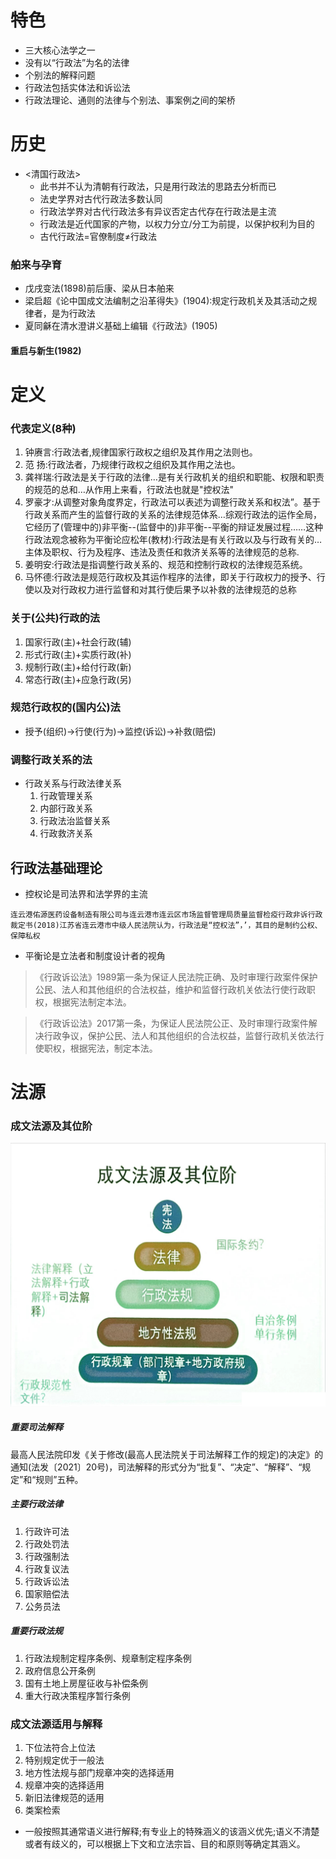 # 特色

- 三大核心法学之一
- 没有以“行政法”为名的法律
- 个别法的解释问题
- 行政法包括实体法和诉讼法
- 行政法理论、通则的法律与个别法、事案例之间的架桥

# 历史

- <清国行政法>
  - 此书并不认为清朝有行政法，只是用行政法的思路去分析而已
  - 法史学界对古代行政法多数认同
  - 行政法学界对古代行政法多有异议否定古代存在行政法是主流
  - 行政法是近代国家的产物，以权力分立/分工为前提，以保护权利为目的
  - 古代行政法=官僚制度≠行政法

### 舶来与孕育

- 戊戌变法(1898)前后康、梁从日本舶来
- 梁启超《论中国成文法编制之沿革得失》(1904):规定行政机关及其活动之规律者，是为行政法
- 夏同龢在清水澄讲义基础上编辑《行政法》(1905)

#### 重启与新生(1982)

# 定义

### 代表定义(8种)

1. 钟赓言:行政法者,规律国家行政权之组织及其作用之法则也。
2. 范 扬:行政法者，乃规律行政权之组织及其作用之法也。
3. 龚祥瑞:行政法是关于行政的法律…是有关行政机关的组织和职能、权限和职责的规范的总和…从作用上来看，行政法也就是"控权法"
4. 罗豪才:从调整对象角度界定，行政法可以表述为调整行政关系和权法”。基于行政关系而产生的监督行政的关系的法律规范体系…综观行政法的运作全局，它经历了(管理中的)非平衡--(监督中的)非平衡--平衡的辩证发展过程……这种行政法观念被称为平衡论应松年(教材):行政法是有关行政以及与行政有关的…主体及职权、行为及程序、违法及责任和救济关系等的法律规范的总称.
5. 姜明安:行政法是指调整行政关系的、规范和控制行政权的法律规范系统。
6. 马怀德:行政法是规范行政权及其运作程序的法律，即关于行政权力的授予、行使以及对行政权力进行监督和对其行使后果予以补救的法律规范的总称

### 关于(公共)行政的法

1. 国家行政(主)+社会行政(辅)
2. 形式行政(主)+实质行政(补)
3. 规制行政(主)+给付行政(新)
4. 常态行政(主)+应急行政(另)

### 规范行政权的(国内公)法

- 授予(组织)→行使(行为)→监控(诉讼)→补救(赔偿)

### 调整行政关系的法

- 行政关系与行政法律关系
    1. 行政管理关系
    2. 内部行政关系
    3. 行政法治监督关系
    4. 行政救济关系

## 行政法基础理论

- 控权论是司法界和法学界的主流
~~~
连云港佑源医药设备制造有限公司与连云港市连云区市场监督管理局质量监督检疫行政非诉行政裁定书(2018)江苏省连云港市中级人民法院认为，行政法是“控权法”，’，其目的是制约公权、保障私权
~~~

- 平衡论是立法者和制度设计者的视角
>《行政诉讼法》1989第一条为保证人民法院正确、及时审理行政案件保护公民、法人和其他组织的合法权益，维护和监督行政机关依法行使行政职权，根据宪法制定本法。

>《行政诉讼法》2017第一条，为保证人民法院公正、及时审理行政案件解决行政争议，保护公民、法人和其他组织的合法权益，监督行政机关依法行使职权，根据宪法，制定本法。
# 法源
### 成文法源及其位阶
![成文法源及其位阶](./img/20240301-6.png)
##### 重要司法解释
最高人民法院印发《关于修改(最高人民法院关于司法解释工作的规定)的决定》的通知(法发〔2021〕20号)，司法解释的形式分为“批复”、“决定”、“解释”、“规定”和“规则”五种。
##### 主要行政法律
1. 行政许可法
2. 行政处罚法
3. 行政强制法
4. 行政复议法
5. 行政诉讼法
6. 国家赔偿法
7. 公务员法
##### 重要行政法规
 1. 行政法规制定程序条例、规章制定程序条例
 2. 政府信息公开条例
 3. 国有土地上房屋征收与补偿条例
 4. 重大行政决策程序暂行条例
### 成文法源适用与解释
1. 下位法符合上位法
2. 特别规定优于一般法
3. 地方性法规与部门规章冲突的选择适用
4. 规章冲突的选择适用
5. 新旧法律规范的适用
6. 类案检索
- 一般按照其通常语义进行解释;有专业上的特殊涵义的该涵义优先;语义不清楚或者有歧义的，可以根据上下文和立法宗旨、目的和原则等确定其涵义。